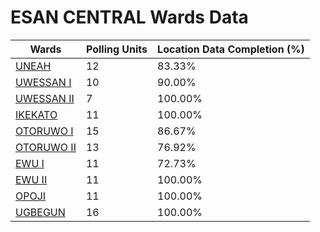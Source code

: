 
# ESAN CENTRAL Wards Data

| Wards | Polling Units | Location Data Completion (%) |
| ---- | ----- | ------- |
| [UNEAH](./wards/2626-uneah) | 12 | 83.33% |
| [UWESSAN  I](./wards/2627-uwessan-i) | 10 | 90.00% |
| [UWESSAN II](./wards/2628-uwessan-ii) | 7 | 100.00% |
| [IKEKATO](./wards/2629-ikekato) | 11 | 100.00% |
| [OTORUWO I](./wards/2630-otoruwo-i) | 15 | 86.67% |
| [OTORUWO II](./wards/2631-otoruwo-ii) | 13 | 76.92% |
| [EWU I](./wards/2632-ewu-i) | 11 | 72.73% |
| [EWU II](./wards/2633-ewu-ii) | 11 | 100.00% |
| [OPOJI](./wards/2634-opoji) | 11 | 100.00% |
| [UGBEGUN](./wards/2635-ugbegun) | 16 | 100.00% |




